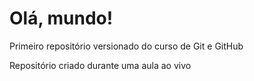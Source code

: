 # Olá, mundo!
 Primeiro repositório versionado do curso de Git e GitHub

 Repositório criado durante uma aula ao vivo
